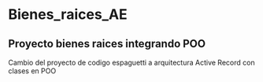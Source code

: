 # Bienes_raices_AE
## Proyecto bienes raices integrando POO
Cambio del proyecto de codigo espaguetti a  arquitectura Active Record con clases en POO
